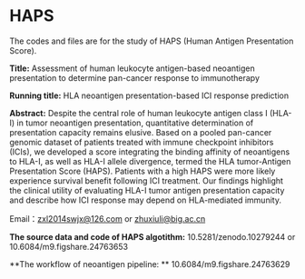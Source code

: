 # HAPS
The codes and files are for the study of HAPS (Human Antigen Presentation Score).

**Title:**
Assessment of human leukocyte antigen-based neoantigen presentation to determine pan-cancer response to immunotherapy

**Running title:**
HLA neoantigen presentation-based ICI response prediction

**Abstract:**
Despite the central role of human leukocyte antigen class I (HLA-I) in tumor neoantigen presentation, quantitative determination of presentation capacity remains elusive. Based on a pooled pan-cancer genomic dataset of patients treated with immune checkpoint inhibitors (ICIs), we developed a score integrating the binding affinity of neoantigens to HLA-I, as well as HLA-I allele divergence, termed the HLA tumor-Antigen Presentation Score (HAPS). Patients with a high HAPS were more likely experience survival benefit following ICI treatment. Our findings highlight the clinical utility of evaluating HLA-I tumor antigen presentation capacity and describe how ICI response may depend on HLA-mediated immunity.

Email：zxl2014swjx@126.com or zhuxiuli@big.ac.cn

**The source data and code of HAPS algotithm:**
10.5281/zenodo.10279244 or 10.6084/m9.figshare.24763653

**The workflow of neoantigen pipeline: **
10.6084/m9.figshare.24763629



